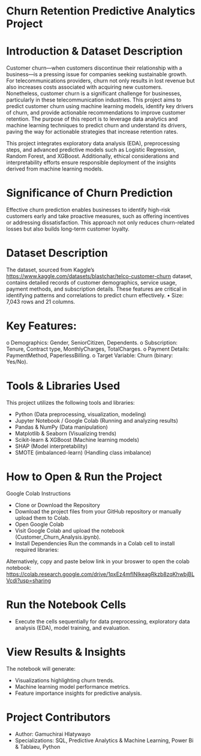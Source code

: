 # Churn Retention Predictive Analytics Project

# Introduction & Dataset Description
Customer churn—when customers discontinue their relationship with a business—is a pressing issue for companies seeking sustainable growth. For telecommunications providers, churn not only results in lost revenue but also increases costs associated with acquiring new customers. Nonetheless, customer churn is a significant challenge for businesses, particularly in these telecommunication industries. This project aims to predict customer churn using machine learning models, identify key drivers of churn, and provide actionable recommendations to improve customer retention. The purpose of this report is to leverage data analytics and machine learning techniques to predict churn and understand its drivers, paving the way for actionable strategies that increase retention rates.

This project integrates exploratory data analysis (EDA), preprocessing steps, and advanced predictive models such as Logistic Regression, Random Forest, and XGBoost. Additionally, ethical considerations and interpretability efforts ensure responsible deployment of the insights derived from machine learning models.

# Significance of Churn Prediction
Effective churn prediction enables businesses to identify high-risk customers early and take proactive measures, such as offering incentives or addressing dissatisfaction. This approach not only reduces churn-related losses but also builds long-term customer loyalty.

# Dataset Description
The dataset, sourced from Kaggle’s https://www.kaggle.com/datasets/blastchar/telco-customer-churn  dataset, contains detailed records of customer demographics, service usage, payment methods, and subscription details. These features are critical in identifying patterns and correlations to predict churn effectively.
•	Size: 7,043 rows and 21 columns.

# Key Features: 
o	Demographics: Gender, SeniorCitizen, Dependents.
o	Subscription: Tenure, Contract type, MonthlyCharges, TotalCharges.
o	Payment Details: PaymentMethod, PaperlessBilling.
o	Target Variable: Churn (binary: Yes/No).

# Tools & Libraries Used
This project utilizes the following tools and libraries:
- Python (Data preprocessing, visualization, modeling)
- Jupyter Notebook / Google Colab (Running and analyzing results)
- Pandas & NumPy (Data manipulation)
- Matplotlib & Seaborn (Visualizing trends)
- Scikit-learn & XGBoost (Machine learning models)
- SHAP (Model interpretability)
- SMOTE (imbalanced-learn) (Handling class imbalance)

# How to Open & Run the Project
Google Colab Instructions
- Clone or Download the Repository
- Download the project files from your GitHub repository or manually upload them to Colab.
- Open Google Colab
- Visit Google Colab and upload the notebook (Customer_Churn_Analysis.ipynb).
- Install Dependencies
Run the commands in a Colab cell to install required libraries:

Alternatively, copy and paste below link in your broswer to open the colab notebook:
https://colab.research.google.com/drive/1pxEz4mfINIkeagRkzb8zqKhwbjBLVcdi?usp=sharing

# Run the Notebook Cells
- Execute the cells sequentially for data preprocessing, exploratory data analysis (EDA), model training, and evaluation.
  
# View Results & Insights
The notebook will generate:
- Visualizations highlighting churn trends.
- Machine learning model performance metrics.
- Feature importance insights for predictive analysis.

# Project Contributors
- Author: Gamuchirai Hlatywayo
- Specializations: SQL, Predictive Analytics & Machine Learning, Power Bi & Tablaeu, Python





